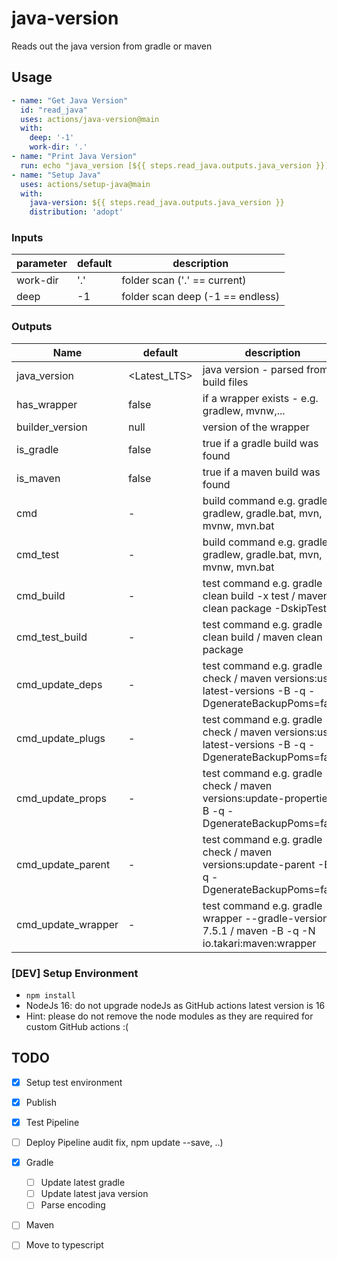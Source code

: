# java-version

Reads out the java version from gradle or maven

## Usage

```yaml
- name: "Get Java Version"
  id: "read_java"
  uses: actions/java-version@main
  with:
    deep: '-1'
    work-dir: '.'
- name: "Print Java Version"
  run: echo "java_version [${{ steps.read_java.outputs.java_version }}]"
- name: "Setup Java"
  uses: actions/setup-java@main
  with:
    java-version: ${{ steps.read_java.outputs.java_version }}
    distribution: 'adopt'
```

### Inputs

| parameter | default | description                      |
|-----------|---------|----------------------------------|
| work-dir  | '.'     | folder scan ('.' == current)     |
| deep      | -1      | folder scan deep (-1 == endless) |

### Outputs

| Name               | default      | description                                                                                          |
|--------------------|--------------|------------------------------------------------------------------------------------------------------|
| java_version       | <Latest_LTS> | java version - parsed from build files                                                               |
| has_wrapper        | false        | if a wrapper exists - e.g. gradlew, mvnw,...                                                         |
| builder_version    | null         | version of the wrapper                                                                               |
| is_gradle          | false        | true if a gradle build was found                                                                     |
| is_maven           | false        | true if a maven build was found                                                                      |
| cmd                | -            | build command e.g. gradle, gradlew, gradle.bat, mvn, mvnw, mvn.bat                                   |
| cmd_test           | -            | build command e.g. gradle, gradlew, gradle.bat, mvn, mvnw, mvn.bat                                   |
| cmd_build          | -            | test command e.g. gradle clean build -x test / maven clean package -DskipTests                       |
| cmd_test_build     | -            | test command e.g. gradle clean build / maven clean package                                           |
| cmd_update_deps    | -            | test command e.g. gradle check / maven versions:use-latest-versions -B -q -DgenerateBackupPoms=false |
| cmd_update_plugs   | -            | test command e.g. gradle check / maven versions:use-latest-versions -B -q -DgenerateBackupPoms=false |
| cmd_update_props   | -            | test command e.g. gradle check / maven versions:update-properties -B -q -DgenerateBackupPoms=false   |
| cmd_update_parent  | -            | test command e.g. gradle check / maven versions:update-parent -B -q -DgenerateBackupPoms=false       |
| cmd_update_wrapper | -            | test command e.g. gradle wrapper --gradle-version 7.5.1 / maven -B -q -N io.takari:maven:wrapper     |

### \[DEV] Setup Environment

* `npm install`
* NodeJs 16: do not upgrade nodeJs as GitHub actions latest version is 16
* Hint: please do not remove the node modules as they are required for custom GitHub actions :(

## TODO

* [x] Setup test environment
* [x] Publish
* [x] Test Pipeline
* [ ] Deploy Pipeline
  audit fix, npm update --save, ..)
* [x] Gradle
    * [ ] Update latest gradle
    * [ ] Update latest java version
    * [ ] Parse encoding
* [ ] Maven
* [ ] Move to typescript

